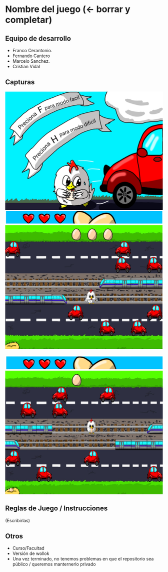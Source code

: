 # Nombre del juego (<- borrar y completar)

## Equipo de desarrollo

- Franco Cerantonio.
- Fernando Cantero 
- Marcelo Sanchez.
- Cristian Vidal

## Capturas

![captura del menu de inico del juego con un pollo en mitad de la calle y dos botones que permiten elegir el nivel ](https://github.com/obj1-unahur-2024s1/TPGameIntegrador-randomizers/blob/master/assets/inicio.jpg?raw=true)
![captura del juego](https://github.com/obj1-unahur-2024s1/TPGameIntegrador-randomizers/blob/master/assets/captura1.jpeg?raw=true)

![captura del juego2](https://github.com/obj1-unahur-2024s1/TPGameIntegrador-randomizers/blob/master/assets/captura2.jpeg?raw=true)



## Reglas de Juego / Instrucciones

(Escribirlas)


## Otros

- Curso/Facultad
- Versión de wollok
- Una vez terminado, no tenemos problemas en que el repositorio sea público / queremos manternerlo privado
